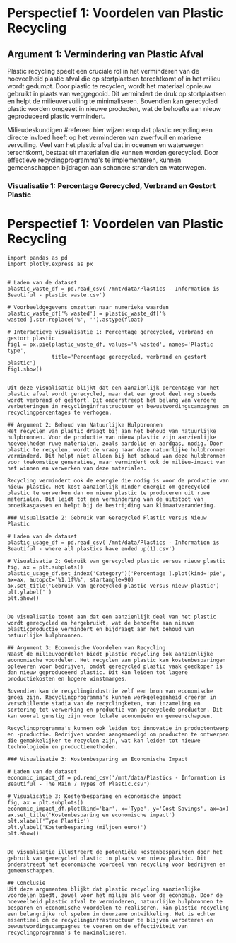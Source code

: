 # Perspectief 1: Voordelen van Plastic Recycling

## Argument 1: Vermindering van Plastic Afval
Plastic recycling speelt een cruciale rol in het verminderen van de hoeveelheid plastic afval die op stortplaatsen terechtkomt of in het milieu wordt gedumpt. Door plastic te recyclen, wordt het materiaal opnieuw gebruikt in plaats van weggegooid. Dit vermindert de druk op stortplaatsen en helpt de milieuvervuiling te minimaliseren. Bovendien kan gerecycled plastic worden omgezet in nieuwe producten, wat de behoefte aan nieuw geproduceerd plastic vermindert.

Milieudeskundigen #refereer hier wijzen erop dat plastic recycling een directe invloed heeft op het verminderen van zwerfvuil en mariene vervuiling. Veel van het plastic afval dat in oceanen en waterwegen terechtkomt, bestaat uit materialen die kunnen worden gerecycled. Door effectieve recyclingprogramma's te implementeren, kunnen gemeenschappen bijdragen aan schonere stranden en waterwegen.

### Visualisatie 1: Percentage Gerecycled, Verbrand en Gestort Plastic


# Perspectief 1: Voordelen van Plastic Recycling
```{python}
import pandas as pd
import plotly.express as px


# Laden van de dataset
plastic_waste_df = pd.read_csv('/mnt/data/Plastics - Information is Beautiful - plastic waste.csv')

# Voorbeeldgegevens omzetten naar numerieke waarden
plastic_waste_df['% wasted'] = plastic_waste_df['% wasted'].str.replace('%', '').astype(float)

# Interactieve visualisatie 1: Percentage gerecycled, verbrand en gestort plastic
fig1 = px.pie(plastic_waste_df, values='% wasted', names='Plastic type',
              title='Percentage gerecycled, verbrand en gestort plastic')
fig1.show()


Uit deze visualisatie blijkt dat een aanzienlijk percentage van het plastic afval wordt gerecycled, maar dat een groot deel nog steeds wordt verbrand of gestort. Dit onderstreept het belang van verdere verbeteringen in recyclinginfrastructuur en bewustwordingscampagnes om recyclingpercentages te verhogen.

## Argument 2: Behoud van Natuurlijke Hulpbronnen
Het recyclen van plastic draagt bij aan het behoud van natuurlijke hulpbronnen. Voor de productie van nieuw plastic zijn aanzienlijke hoeveelheden ruwe materialen, zoals aardolie en aardgas, nodig. Door plastic te recyclen, wordt de vraag naar deze natuurlijke hulpbronnen verminderd. Dit helpt niet alleen bij het behoud van deze hulpbronnen voor toekomstige generaties, maar vermindert ook de milieu-impact van het winnen en verwerken van deze materialen.

Recycling vermindert ook de energie die nodig is voor de productie van nieuw plastic. Het kost aanzienlijk minder energie om gerecycled plastic te verwerken dan om nieuw plastic te produceren uit ruwe materialen. Dit leidt tot een vermindering van de uitstoot van broeikasgassen en helpt bij de bestrijding van klimaatverandering.

### Visualisatie 2: Gebruik van Gerecycled Plastic versus Nieuw Plastic

# Laden van de dataset
plastic_usage_df = pd.read_csv('/mnt/data/Plastics - Information is Beautiful - where all plastics have ended up(1).csv')

# Visualisatie 2: Gebruik van gerecycled plastic versus nieuw plastic
fig, ax = plt.subplots()
plastic_usage_df.set_index('Category')['Percentage'].plot(kind='pie', ax=ax, autopct='%1.1f%%', startangle=90)
ax.set_title('Gebruik van gerecycled plastic versus nieuw plastic')
plt.ylabel('')
plt.show()


De visualisatie toont aan dat een aanzienlijk deel van het plastic wordt gerecycled en hergebruikt, wat de behoefte aan nieuwe plasticproductie vermindert en bijdraagt aan het behoud van natuurlijke hulpbronnen.

## Argument 3: Economische Voordelen van Recycling
Naast de milieuvoordelen biedt plastic recycling ook aanzienlijke economische voordelen. Het recyclen van plastic kan kostenbesparingen opleveren voor bedrijven, omdat gerecycled plastic vaak goedkoper is dan nieuw geproduceerd plastic. Dit kan leiden tot lagere productiekosten en hogere winstmarges.

Bovendien kan de recyclingindustrie zelf een bron van economische groei zijn. Recyclingprogramma's kunnen werkgelegenheid creëren in verschillende stadia van de recyclingketen, van inzameling en sortering tot verwerking en productie van gerecyclede producten. Dit kan vooral gunstig zijn voor lokale economieën en gemeenschappen.

Recyclingprogramma's kunnen ook leiden tot innovatie in productontwerp en -productie. Bedrijven worden aangemoedigd om producten te ontwerpen die gemakkelijker te recyclen zijn, wat kan leiden tot nieuwe technologieën en productiemethoden.

### Visualisatie 3: Kostenbesparing en Economische Impact

# Laden van de dataset
economic_impact_df = pd.read_csv('/mnt/data/Plastics - Information is Beautiful - The Main 7 Types of Plastic.csv')

# Visualisatie 3: Kostenbesparing en economische impact
fig, ax = plt.subplots()
economic_impact_df.plot(kind='bar', x='Type', y='Cost Savings', ax=ax)
ax.set_title('Kostenbesparing en economische impact')
plt.xlabel('Type Plastic')
plt.ylabel('Kostenbesparing (miljoen euro)')
plt.show()


De visualisatie illustreert de potentiële kostenbesparingen door het gebruik van gerecycled plastic in plaats van nieuw plastic. Dit onderstreept het economische voordeel van recycling voor bedrijven en gemeenschappen.

## Conclusie
Uit deze argumenten blijkt dat plastic recycling aanzienlijke voordelen biedt, zowel voor het milieu als voor de economie. Door de hoeveelheid plastic afval te verminderen, natuurlijke hulpbronnen te besparen en economische voordelen te realiseren, kan plastic recycling een belangrijke rol spelen in duurzame ontwikkeling. Het is echter essentieel om de recyclinginfrastructuur te blijven verbeteren en bewustwordingscampagnes te voeren om de effectiviteit van recyclingprogramma's te maximaliseren.
